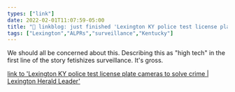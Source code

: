 ```yaml
---
types: ["link"]
date: 2022-02-01T11:07:59-05:00
title: "🔗 linkblog: just finished 'Lexington KY police test license plate cameras to solve crime | Lexington Herald Leader'"
tags: ["Lexington","ALPRs","surveillance","Kentucky"]
---
```

We should all be concerned about this. Describing this as "high tech" in the first line of the story fetishizes surveillance. It's gross.
 
[link to 'Lexington KY police test license plate cameras to solve crime | Lexington Herald Leader'](https://www.kentucky.com/news/local/counties/fayette-county/article257885118.html)
